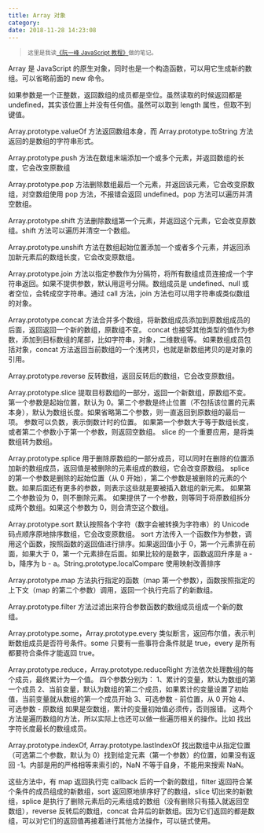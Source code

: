 ```yaml
---
title: Array 对象
category:
date: 2018-11-28 14:23:08
---
```


> <sup>这里是我读[《阮一峰 JavaScript 教程》](https://wangdoc.com/javascript/)做的笔记。</sup>

Array 是 JavaScript 的原生对象，同时也是一个构造函数，可以用它生成新的数组。可以省略前面的 new 命令。

如果参数是一个正整数，返回数组的成员都是空位。虽然读取的时候返回都是 undefined，其实该位置上并没有任何值。虽然可以取到 length 属性，但取不到键值。

Array.prototype.valueOf 方法返回数组本身，而 Array.prototype.toString 方法返回的是数组的字符串形式。

Array.prototype.push 方法在数组末端添加一个或多个元素，并返回数组的长度，它会改变原数组

Array.prototype.pop 方法删除数组最后一个元素，并返回该元素，它会改变原数组，对空数组使用 pop 方法，不报错会返回 undefined。pop 方法可以遍历并清空数组。

Array.prototype.shift 方法删除数组第一个元素，并返回这个元素，它会改变原数组。shift 方法可以遍历并清空一个数组。

Array.prototype.unshift 方法在数组起始位置添加一个或者多个元素，并返回添加新元素后的数组长度，它会改变原数组。

Array.prototype.join 方法以指定参数作为分隔符，将所有数组成员连接成一个字符串返回。如果不提供参数，默认用逗号分隔。数组成员是 undefined、null 或者空位，会转成空字符串。通过 call 方法，join 方法也可以用字符串或类似数组的对象。

Array.prototype.concat 方法合并多个数组，将新数组成员添加到原数组成员的后面，返回返回一个新的数组，原数组不变。
concat 也接受其他类型的值作为参数，添加到目标数组的尾部，比如字符串，对象，二维数组等。
如果数组成员包括对象，concat 方法返回当前数组的一个浅拷贝，也就是新数组拷贝的是对象的引用。

Array.prototype.reverse 反转数组，返回反转后的数组，它会改变原数组。

Array.prototype.slice 提取目标数组的一部分，返回一个新数组，原数组不变。
第一个参数是起始位置，默认为 0。第二个参数是终止位置（不包括该位置的元素本身），默认为数组长度。如果省略第二个参数，则一直返回到原数组的最后一项。
参数可以负数，表示倒数计时的位置。
如果第一个参数大于等于数组长度，或者第二个参数小于第一个参数，则返回空数组。
slice 的一个重要应用，是将类数组转为数组。

Array.prototype.splice 用于删除原数组的一部分成员，可以同时在删除的位置添加新的数组成员，返回值是被删除的元素组成的数组，它会改变原数组。
splice 的第一个参数是删除的起始位置（从 0 开始），第二个参数是被删除的元素的个数。如果后面还有更多的参数，则表示这些就是要被插入数组的新元素。
如果第二个参数设为 0，则不删除元素。
如果提供了一个参数，则等同于将原数组拆分成两个数组。如果这个参数为 0，则会清空这个数组。

Array.prototype.sort 默认按照各个字符（数字会被转换为字符串）的 Unicode 码点顺序原地排序数组，它会改变原数组。
sort 方法传入一个函数作为参数，调用这个函数，按照函数的返回值进行排序。如果返回值小于 0，第一个元素排在前面，如果大于 0，第一个元素排在后面。如果比较的是数字，函数返回升序是 a - b，降序为 b - a。String.prototype.localCompare
使用映射改善排序

Array.prototype.map 方法执行指定的函数（map 第一个参数），函数按照指定的上下文（map 的第二个参数）调用，返回一个执行完后了的新数组。

Array.prototype.filter 方法过滤出来符合参数函数的数组成员组成一个新的数组。

Array.prototype.some，Array.prototype.every 类似断言，返回布尔值，表示判断数组成员是否符号条件。some 只要有一些事符合条件就是 true，every 是所有都要符合条件才能返回 true。

Array.prototype.reduce，Array.prototype.reduceRight 方法依次处理数组的每个成员，最终累计为一个值。
四个参数分别为：
1、累计的变量，默认为数组的第一个成员
2、当前变量，默认为数组的第二个成员，如果累计的变量设置了初始值，当前变量就从数组的第一个成员开始
3、可选参数 - 前位置，从 0 开始
4、可选参数 - 原数组
如果是空数组，累计的变量初始值必须传，否则报错。
这两个方法是遍历数组的方法，所以实际上也还可以做一些遍历相关的操作。比如 找出字符长度最长的数组成员。

Array.prototype.indexOf, Array.prototype.lastIndexOf 找出数组中从指定位置（可选第二个参数，默认为 0）找到给定元素（第一个参数）的位置，如果没有返回 -1。内部是用的严格相等来索引的，NaN 不等于自身，不能用来搜索 NaN。

这些方法中，有 map 返回执行完 callback 后的一个新的数组，filter 返回符合某个条件的成员组成的新数组，sort 返回原地排序好了的数组，slice 切出来的新数组，splice 是执行了删除元素后的元素组成的数组（没有删除只有插入就返回空数组），reverse 反转后的数组，concat 合并后的新数组。因为它们返回的都是数组，可以对它们的返回值再接着进行其他方法操作，可以链式使用。

